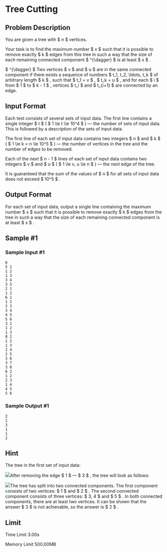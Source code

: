 # Tree Cutting

## Problem Description

You are given a tree with $ n $ vertices.

Your task is to find the maximum number $ x $ such that it is possible to remove exactly $ k $ edges from this tree in such a way that the size of each remaining connected component $ ^{\dagger} $ is at least $ x $ .

 $ ^{\dagger} $ Two vertices $ v $ and $ u $ are in the same connected component if there exists a sequence of numbers $ t_1, t_2, \ldots, t_k $ of arbitrary length $ k $ , such that $ t_1 = v $ , $ t_k = u $ , and for each $ i $ from $ 1 $ to $ k - 1 $ , vertices $ t_i $ and $ t_{i+1} $ are connected by an edge.

## Input Format

Each test consists of several sets of input data. The first line contains a single integer $ t $ ( $ 1 \le t \le 10^4 $ ) — the number of sets of input data. This is followed by a description of the sets of input data.

The first line of each set of input data contains two integers $ n $ and $ k $ ( $ 1 \le k < n \le 10^5 $ ) — the number of vertices in the tree and the number of edges to be removed.

Each of the next $ n - 1 $ lines of each set of input data contains two integers $ v $ and $ u $ ( $ 1 \le v, u \le n $ ) — the next edge of the tree.

It is guaranteed that the sum of the values of $ n $ for all sets of input data does not exceed $ 10^5 $ .

## Output Format

For each set of input data, output a single line containing the maximum number $ x $ such that it is possible to remove exactly $ k $ edges from the tree in such a way that the size of each remaining connected component is at least $ x $ .

## Sample #1

### Sample Input #1

```
6
5 1
1 2
1 3
3 4
3 5
2 1
1 2
6 1
1 2
2 3
3 4
4 5
5 6
3 1
1 2
1 3
8 2
1 2
1 3
2 4
2 5
3 6
3 7
3 8
6 2
1 2
2 3
1 4
4 5
5 6
```

### Sample Output #1

```
2
1
3
1
1
2
```

## Hint

The tree in the first set of input data:

 ![](https://cdn.luogu.com.cn/upload/vjudge_pic/CF1946C/832ffb4f88c37ab14f5b7a9eaac2d6382d506053.png)After removing the edge $ 1 $ — $ 3 $ , the tree will look as follows:

 ![](https://cdn.luogu.com.cn/upload/vjudge_pic/CF1946C/fbcdbb17592694a687d8cacf2d552a9f2e19b5fc.png)The tree has split into two connected components. The first component consists of two vertices: $ 1 $ and $ 2 $ . The second connected component consists of three vertices: $ 3, 4 $ and $ 5 $ . In both connected components, there are at least two vertices. It can be shown that the answer $ 3 $ is not achievable, so the answer is $ 2 $ .

## Limit



Time Limit
3.00s

Memory Limit
500.00MB